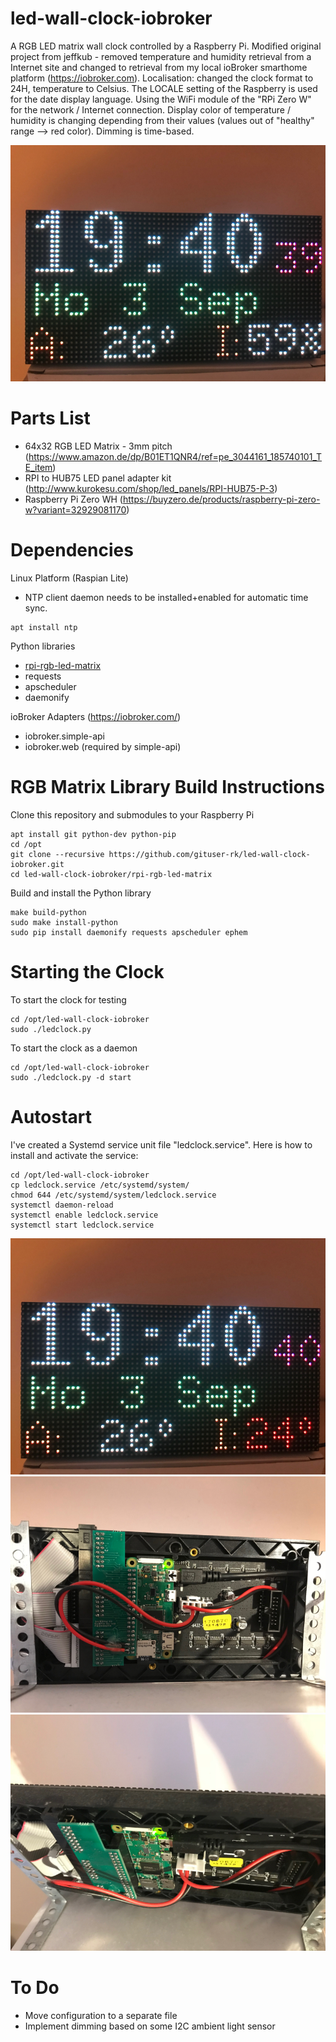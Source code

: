 # led-wall-clock-iobroker
A RGB LED matrix wall clock controlled by a Raspberry Pi.
Modified original project from jeffkub - removed temperature and humidity retrieval from a Internet site and changed to retrieval from my local ioBroker smarthome platform (https://iobroker.com). Localisation: changed the clock format to 24H, temperature to Celsius.
The LOCALE setting of the Raspberry is used for the date display language.
Using the WiFi module of the "RPi Zero W" for the network / Internet connection.
Display color of temperature / humidity is changing depending from their values (values out of "healthy" range --> red color).
Dimming is time-based.

![Pic1](pics/IMG_9381.PNG)

# Parts List
- 64x32 RGB LED Matrix - 3mm pitch (https://www.amazon.de/dp/B01ET1QNR4/ref=pe_3044161_185740101_TE_item)
- RPI to HUB75 LED panel adapter kit (http://www.kurokesu.com/shop/led_panels/RPI-HUB75-P-3)
- Raspberry Pi Zero WH (https://buyzero.de/products/raspberry-pi-zero-w?variant=32929081170)

# Dependencies
Linux Platform (Raspian Lite)
- NTP client daemon needs to be installed+enabled for automatic time sync.
```
apt install ntp
```
Python libraries
- [rpi-rgb-led-matrix](https://github.com/hzeller/rpi-rgb-led-matrix)
- requests
- apscheduler
- daemonify

ioBroker Adapters (https://iobroker.com/)
- iobroker.simple-api 
- iobroker.web (required by simple-api)


# RGB Matrix Library Build Instructions
Clone this repository and submodules to your Raspberry Pi
```
apt install git python-dev python-pip
cd /opt
git clone --recursive https://github.com/gituser-rk/led-wall-clock-iobroker.git
cd led-wall-clock-iobroker/rpi-rgb-led-matrix
```

Build and install the Python library
```
make build-python
sudo make install-python
sudo pip install daemonify requests apscheduler ephem
```
# Starting the Clock
To start the clock for testing
```
cd /opt/led-wall-clock-iobroker
sudo ./ledclock.py
```
To start the clock as a daemon
```
cd /opt/led-wall-clock-iobroker
sudo ./ledclock.py -d start
```
# Autostart
I've created a Systemd service unit file "ledclock.service". Here is how to install and activate the service:
```
cd /opt/led-wall-clock-iobroker
cp ledclock.service /etc/systemd/system/
chmod 644 /etc/systemd/system/ledclock.service
systemctl daemon-reload
systemctl enable ledclock.service
systemctl start ledclock.service
```
![Pic2](pics/IMG_9382.PNG)
![Pic3](pics/IMG_9383.PNG)
![Pic4](pics/IMG_9385.PNG)

# To Do
- Move configuration to a separate file
- Implement dimming based on some I2C ambient light sensor

